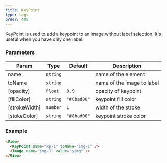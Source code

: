 ```yaml
---
title: KeyPoint
type: tags
order: 408
---
```


KeyPoint is used to add a keypoint to an image without label selection. It's useful when you have only one label.

### Parameters

| Param | Type | Default | Description |
| --- | --- | --- | --- |
| name | <code>string</code> |  | name of the element |
| toName | <code>string</code> |  | name of the image to label |
| [opacity] | <code>float</code> | <code>0.9</code> | opacity of keypoint |
| [fillColor] | <code>string</code> | <code>&quot;#8bad00&quot;</code> | keypoint fill color |
| [strokeWidth] | <code>number</code> | <code>1</code> | width of the stroke |
| [stokeColor] | <code>string</code> | <code>&quot;#8bad00&quot;</code> | keypoint stroke color |

### Example
```html
<View>
  <KeyPoint name="kp-1" toName="img-1" />
  <Image name="img-1" value="$img" />
</View>
```
